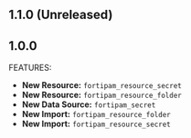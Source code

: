 ## 1.1.0 (Unreleased)

## 1.0.0

FEATURES:
* **New Resource:** `fortipam_resource_secret`
* **New Resource:** `fortipam_resource_folder`
* **New Data Source:** `fortipam_secret`
* **New Import:** `fortipam_resource_folder`
* **New Import:** `fortipam_resource_secret`
